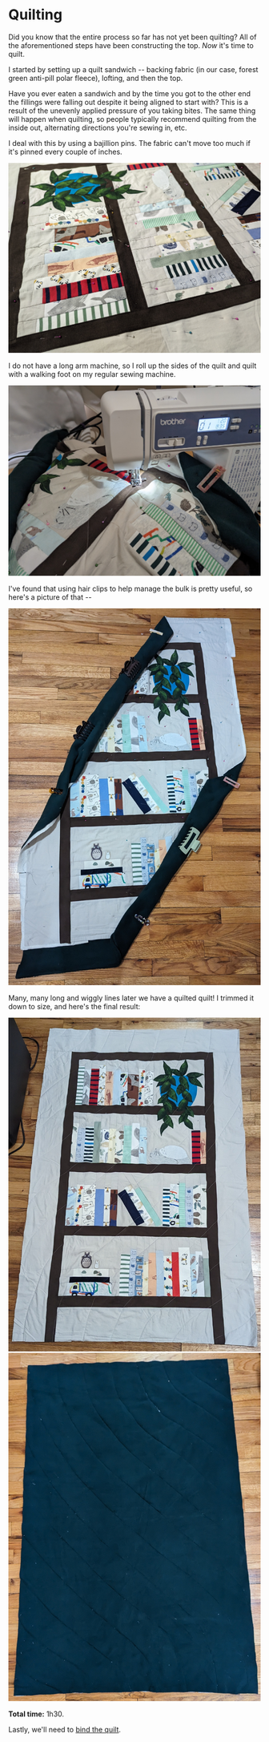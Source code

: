 <h1>Quilting</h1>

Did you know that the entire process so far has not yet been quilting? All of the aforementioned steps have been constructing the top. *Now* it's time to quilt.

I started by setting up a quilt sandwich -- backing fabric (in our case, forest green anti-pill polar fleece), lofting, and then the top.

Have you ever eaten a sandwich and by the time you got to the other end the fillings were falling out despite it being aligned to start with? This is a result of the unevenly applied pressure of you taking bites. The same thing will happen when quilting, so people typically recommend quilting from the inside out, alternating directions you're sewing in, etc.

I deal with this by using a bajillion pins. The fabric can't move too much if it's pinned every couple of inches.

![Pinned quilt sandwich](/images/pinned.jpg)

I do not have a long arm machine, so I roll up the sides of the quilt and quilt with a walking foot on my regular sewing machine. 

![Quilting the quilt sandwich](/images/machine.jpg)

I've found that using hair clips to help manage the bulk is pretty useful, so here's a picture of that --

![Rolled quilt sandwich](/images/rolled.jpg)

Many, many long and wiggly lines later we have a quilted quilt! I trimmed it down to size, and here's the final result:

![Front, quilted](/images/finalfront.jpg)
![Back, quilted](/images/finalback.jpg)

**Total time:** 1h30.

Lastly, we'll need to [bind the quilt](binding.md).